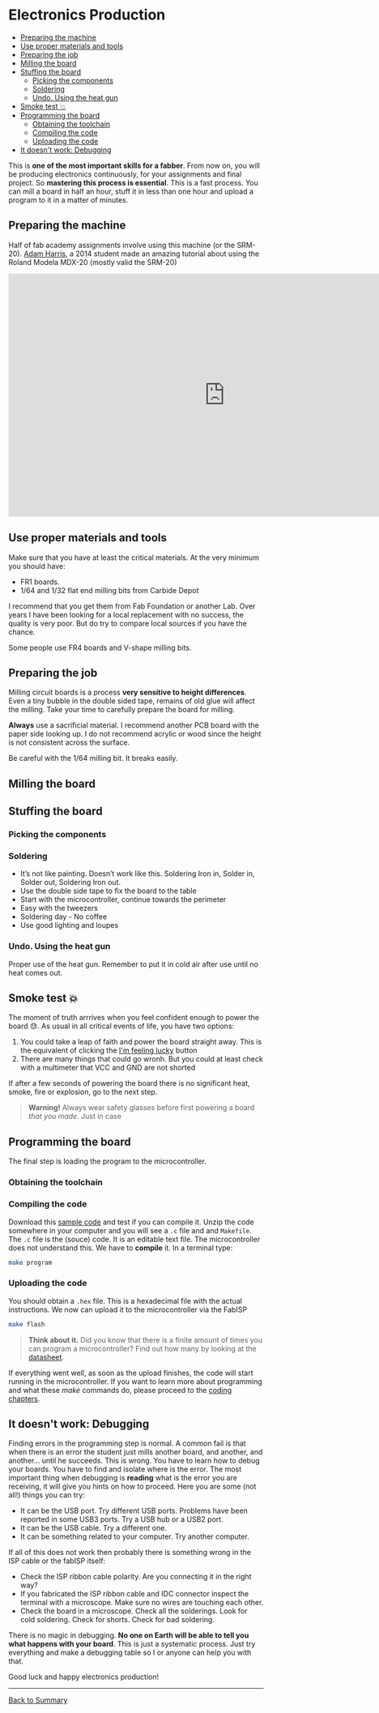 # Electronics Production

* [Preparing the machine](#preparing-the-machine)
* [Use proper materials and tools](#use-proper-materials-and-tools)
* [Preparing the job](#preparing-the-job)
* [Milling the board](#milling-the-board)
* [Stuffing the board](#stuffing-the-board)
  * [Picking the components](#picking-the-components)
  * [Soldering](#soldering)
  * [Undo. Using the heat gun](#undo-using-the-heat-gun)
* [Smoke test :boom:](#smoke-test-boom)
* [Programming the board](#programming-the-board)
  * [Obtaining the toolchain](#obtaining-the-toolchain)
  * [Compiling the code](#compiling-the-code)
  * [Uploading the code](#uploading-the-code)
* [It doesn't work: Debugging](#it-doesnt-work-debugging)

This is **one of the most important skills for a fabber**. From now on, you will be producing electronics continuously, for your assignments and final project. So **mastering this process is essential**. This is a fast process. You can mill a board in half an hour, stuff it in less than one hour and upload a program to it in a matter of minutes.

## Preparing the machine

Half of fab academy assignments involve using this machine (or the SRM-20). [Adam Harris](http://fabacademy.org/archives/2014/students/harris.adam/index.html), a 2014 student made an amazing tutorial about using the Roland Modela MDX-20 (mostly valid the SRM-20)

<iframe width="853" height="480" src="https://www.youtube-nocookie.com/embed/jkLJI8L7TUs?rel=0&amp;showinfo=0" frameborder="0" allowfullscreen></iframe>

## Use proper materials and tools

Make sure that you have at least the critical materials. At the very minimum you should have:

* FR1 boards.
* 1/64 and 1/32 flat end milling bits from Carbide Depot

I recommend that you get them from Fab Foundation or another Lab. Over years I have been looking for a local replacement with no success, the quality is very poor. But do try to compare local sources if you have the chance.

Some people use FR4 boards and V-shape milling bits.

## Preparing the job

Milling circuit boards is a process **very sensitive to height differences**. Even a tiny bubble in the double sided tape, remains of old glue will affect the milling. Take your time to carefully prepare the board for milling.

**Always** use a sacrificial material. I recommend another PCB board with the paper side looking up. I do not recommend acrylic or wood since the height is not consistent across the surface.

Be careful with the 1/64 milling bit. It breaks easily.

## Milling the board

## Stuffing the board

### Picking the components

### Soldering

* It’s not like painting. Doesn’t work like this. Soldering Iron in, Solder in, Solder out, Soldering Iron out.
* Use the double side tape to fix the board to the table
* Start with the microcontroller, continue towards the perimeter
* Easy with the tweezers
* Soldering day - No coffee
* Use good lighting and loupes

### Undo. Using the heat gun

Proper use of the heat gun. Remember to put it in cold air after use until no heat comes out.

## Smoke test :boom:

The moment of truth arrrives when you feel confident enough to power the board :sweat:. As usual in all critical events of life, you have two options:

1. You could take a leap of faith and power the board straight away. This is the equivalent of clicking the [I'm feeling lucky](https://www.google.com/) button
2. There are many things that could go wronh. But you could at least check with a multimeter that VCC and GND are not shorted

If after a few seconds of powering the board there is no significant heat, smoke, fire or explosion, go to the next step.

> **Warning!** Always wear safety glasses before first powering a board *that you made*. Just in case

## Programming the board

The final step is loading the program to the microcontroller. 

### Obtaining the toolchain

### Compiling the code

Download this [sample code](files/code101/samplecode.zip) and test if you can compile it. Unzip the code somewhere in your computer and you will see a `.c` file and and `Makefile`. The `.c` file is the (souce) code. It is an editable text file. The microcontroller does not understand this. We have to **compile** it. In a terminal type:

```bash
make program
```

### Uploading the code

You should obtain a `.hex` file. This is a hexadecimal file with the actual instructions. We now can upload it to the microcontroller via the FabISP

```bash
make flash
```

> **Think about it.** Did you know that there is a finite amount of times you can program a microcontroller? Find out how many by looking at the [datasheet](files/datasheets/attiny44.pdf).

If everything went well, as soon as the upload finishes, the code will start running in the microcontroller. If you want to learn more about programming and what these *make* commands do, please proceed to the [coding chapters](code101.md).

## It doesn't work: Debugging

Finding errors in the programming step is normal. A common fail is that when there is an error the student just mills another board, and another, and another... until he succeeds. This is wrong. You have to learn how to debug your boards. You have to find and isolate where is the error. The most important thing when debugging is **reading** what is the error you are receiving, it will give you hints on how to proceed. Here you are some (not all!) things you can try:

* It can be the USB port. Try different USB ports. Problems have been reported in some USB3 ports. Try a USB hub or a USB2 port.
* It can be the USB cable. Try a different one.
* It can be something related to your computer. Try another computer.

If all of this does not work then probably there is something wrong in the ISP cable or the fabISP itself:

* Check the ISP ribbon cable polarity. Are you connecting it in the right way?
* If you fabricated the ISP ribbon cable and IDC connector inspect the terminal with a microscope. Make sure no wires are touching each other.
* Check the board in a microscope. Check all the solderings. Look for cold soldering. Check for shorts. Check for bad soldering.

There is no magic in debugging. **No one on Earth will be able to tell you what happens with your board**. This is just a systematic process. Just try everything and make a debugging table so I or anyone can help you with that.

Good luck and happy electronics production!

---
[Back to Summary](../summary.md)
